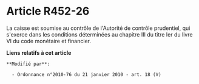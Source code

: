 # Article R452-26

La caisse est soumise au contrôle de l'Autorité de contrôle prudentiel, qui s'exerce dans les conditions déterminées au
chapitre III du titre Ier du livre VI du code monétaire et financier.

**Liens relatifs à cet article**

	**Modifié par**:

	  - Ordonnance n°2010-76 du 21 janvier 2010 - art. 18 (V)
